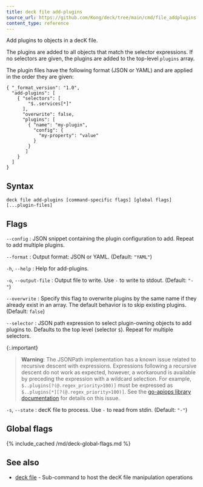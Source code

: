 ```yaml
---
title: deck file add-plugins
source_url: https://github.com/Kong/deck/tree/main/cmd/file_addplugins.go
content_type: reference
---
```


Add plugins to objects in a decK file.

The plugins are added to all objects that match the selector expressions. If no
selectors are given, the plugins are added to the top-level `plugins` array.

The plugin files have the following format (JSON or YAML) and are applied in the
order they are given:

    { "_format_version": "1.0",
      "add-plugins": [
        { "selectors": [
            "$..services[*]"
          ],
          "overwrite": false,
          "plugins": [
            { "name": "my-plugin",
              "config": {
                "my-property": "value"
              }
            }
           ]
        }
      ]
    }

## Syntax

```
deck file add-plugins [command-specific flags] [global flags] [...plugin-files]
```

## Flags

`--config`
:  JSON snippet containing the plugin configuration to add. Repeat to add
multiple plugins.

`--format`
:  Output format: JSON or YAML. (Default: `"YAML"`)

`-h`, `--help`
:  Help for add-plugins.

`-o`, `--output-file`
:  Output file to write. Use `-` to write to stdout. (Default: `"-"`)

`--overwrite`
:  Specify this flag to overwrite plugins by the same name if they already
exist in an array. The default behavior is to skip existing plugins. (Default: `false`)

`--selector`
:  JSON path expression to select plugin-owning objects to add plugins to.
Defaults to the top level (selector `$`). Repeat for multiple selectors.

{:.important}
> **Warning**: The JSONPath implementation has a known issue related to 
recursive descent with expressions. Expressions following a recursive
descent do not work as expected, however, a workaround is available by preceding the
expression with a wildcard selection. For example, `$..plugins[?(@.regex_priority>100)]` must
be expressed as `$..plugins[*][?(@.regex_priority>100)]`. See the 
[go-apiops library documentation](https://github.com/Kong/go-apiops/blob/main/docs/README.md#notes) 
for details on this issue.

`-s`, `--state`
:  decK file to process. Use `-` to read from stdin. (Default: `"-"`)


## Global flags

{% include_cached /md/deck-global-flags.md %}

## See also

* [deck file](/deck/{{page.kong_version}}/reference/deck_file)   - Sub-command to host the decK file manipulation operations

